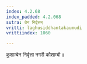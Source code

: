 ```yaml
---
index: 4.2.68
index_padded: 4.2.068
sutra: तेन निर्वृत्तम्
vritti: laghusiddhantakaumudi
vrittiindex: 1060

---
```

कुशाम्बेन निर्वृत्ता नगरी कौशाम्बी॥